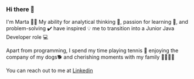 ### Hi there 👋
I'm Marta 🙋‍♀️
My ability for analytical thinking 🧠, passion for learning 📖, and problem-solving ✔️ have inspired 💡 me to transition into
a Junior Java Developer role 💻

Apart from programming, I spend my time playing tennis :tennis: enjoying the company of my dogs:dog2: and cherishing moments with my family :family_man_woman_girl_boy:

You can reach out to me at [Linkedin ](https://www.linkedin.com/in/marta-kozdroj/)

